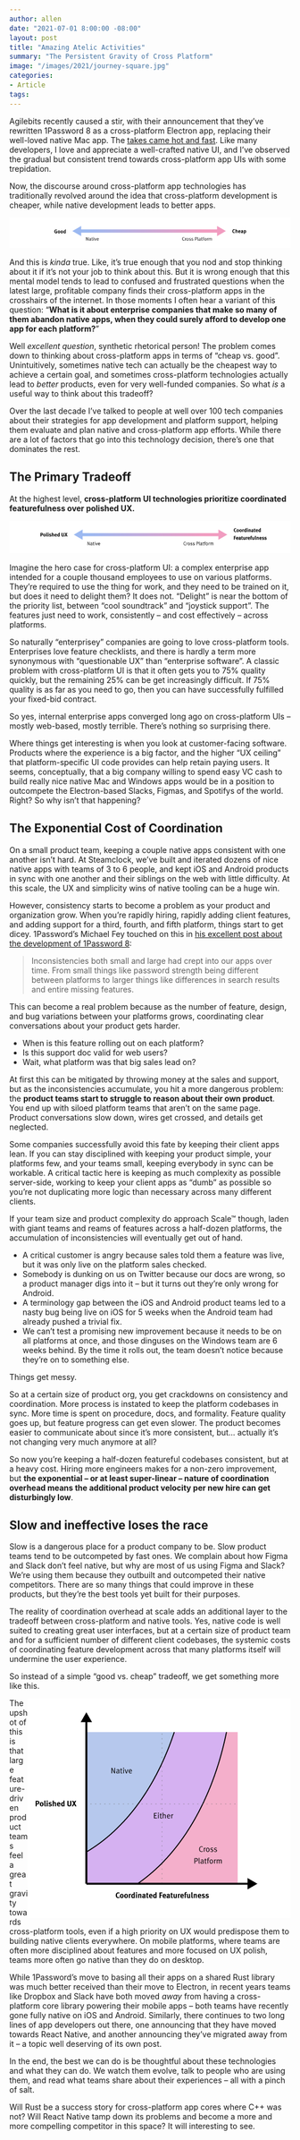 ```yaml
---
author: allen
date: "2021-07-01 8:00:00 -08:00"
layout: post
title: "Amazing Atelic Activities"
summary: "The Persistent Gravity of Cross Platform"
image: "/images/2021/journey-square.jpg"
categories:
- Article
tags:
---
```


Agilebits recently caused a stir,  with their announcement that they’ve rewritten 1Password 8 as a cross-platform Electron app, replacing their well-loved native Mac app. The [takes came hot and fast](https://mjtsai.com/blog/2021/08/11/1password-8-for-mac-early-access/). Like many developers, I love and appreciate a well-crafted native UI, and I’ve observed the gradual but consistent trend towards cross-platform app UIs with some trepidation.

Now, the discourse around cross-platform app technologies has traditionally revolved around the idea that cross-platform development is cheaper, while native development leads to better apps.

<img src="/images/2021/good-cheap-scale.png">

And this is *kinda* true. Like, it’s true enough that you nod and stop thinking about it if it’s not your job to think about this. But it is wrong enough that this mental model tends to lead to confused and frustrated questions when the latest large, profitable company finds their cross-platform apps in the crosshairs of the internet. In those moments I often hear a variant of this question: “**What is it about enterprise companies that make so many of them abandon native apps, when they could surely afford to develop one app for each platform?**”

Well *excellent question*, synthetic rhetorical person! The problem comes down to thinking about cross-platform apps in terms of “cheap vs. good”. Unintuitively, sometimes native tech can actually be the cheapest way to achieve a certain goal, and sometimes cross-platform technologies actually lead to *better* products, even for very well-funded companies. So what *is* a useful way to think about this tradeoff?

Over the last decade I’ve talked to people at well over 100 tech companies about their strategies for app development and platform support, helping them evaluate and plan native and cross-platform app efforts. While there are a lot of factors that go into this technology decision, there’s one that dominates the rest. 

## The Primary Tradeoff

At the highest level, **cross-platform UI technologies prioritize coordinated featurefulness over polished UX.**

<img src="/images/2021/polished-coordinated-scale.png">

Imagine the hero case for cross-platform UI: a complex enterprise app intended for a couple thousand employees to use on various platforms. They’re required to use the thing for work, and they need to be trained on it, but does it need to delight them? It does not. “Delight” is near the bottom of the priority list, between “cool soundtrack” and “joystick support”. The features just need to work, consistently – and cost effectively – across platforms.

So naturally “enterprisey” companies are going to love cross-platform tools. Enterprises love feature checklists, and there is hardly a term more synonymous with “questionable UX” than “enterprise software”. A classic problem with cross-platform UI is that it often gets you to 75% quality quickly, but the remaining 25% can be get increasingly difficult. If 75% quality is as far as you need to go, then you can have successfully fulfilled your fixed-bid contract.

So yes, internal enterprise apps converged long ago on cross-platform UIs – mostly web-based, mostly terrible. There’s nothing so surprising there.

Where things get interesting is when you look at customer-facing software. Products where the experience is a big factor, and the higher “UX ceiling” that platform-specific UI code provides can help retain paying users. It seems, conceptually, that a big company willing to spend easy VC cash to build really nice native Mac and Windows apps would be in a position to outcompete the Electron-based Slacks, Figmas, and Spotifys of the world. Right? So why isn’t that happening?

## The Exponential Cost of Coordination 
On a small product team, keeping a couple native apps consistent with one another isn’t hard. At Steamclock, we’ve built and iterated dozens of nice native apps with teams of 3 to 6 people, and kept iOS and Android products in sync with one another and their siblings on the web with little difficulty. At this scale, the UX and simplicity wins of native tooling can be a huge win.

However, consistency starts to become a problem as your product and organization grow. When you’re rapidly hiring, rapidly adding client features, and adding support for a third, fourth, and fifth platform, things start to get dicey. 1Password’s Michael Fey touched on this in [his excellent post about the development of 1Password 8](https://blog.1password.com/1password-8-the-story-so-far/):

> Inconsistencies both small and large had crept into our apps over time. From small things like password strength being different between platforms to larger things like differences in search results and entire missing features.

This can become a real problem because as the number of feature, design, and bug variations between your platforms grows, coordinating clear conversations about your product gets harder.

- When is this feature rolling out on each platform?
- Is this support doc valid for web users?
- Wait, what platform was that big sales lead on?

At first this can be mitigated by throwing money at the sales and support, but as the inconsistencies accumulate, you hit a more dangerous problem: the **product teams start to struggle to reason about their own product**. You end up with siloed platform teams that aren’t on the same page. Product conversations slow down, wires get crossed, and details get neglected.

Some companies successfully avoid this fate by keeping their client apps lean. If you can stay disciplined with keeping your product simple, your platforms few, and your teams small, keeping everybody in sync can be workable. A critical tactic here is keeping as much complexity as possible server-side, working to keep your client apps as “dumb” as possible so you’re not duplicating more logic than necessary across many different clients.

If your team size and product complexity do approach Scale™ though, laden with giant teams and reams of features across a half-dozen platforms, the accumulation of inconsistencies will eventually get out of hand.

- A critical customer is angry because sales told them a feature was live, but it was only live on the platform sales checked.
- Somebody is dunking on us on Twitter because our docs are wrong, so a product manager digs into it – but it turns out they’re only wrong for Android.
- A terminology gap between the iOS and Android product teams led to a nasty bug being live on iOS for 5 weeks when the Android team had already pushed a trivial fix.
- We can’t test a promising new improvement because it needs to be on all platforms at once, and those dinguses on the Windows team are 6 weeks behind. By the time it rolls out, the team doesn’t notice because they’re on to something else.

Things get messy.

So at a certain size of product org, you get crackdowns on consistency and coordination. More process is instated to keep the platform codebases in sync. More time is spent on procedure, docs, and formality. Feature quality goes up, but feature progress can get even slower. The product becomes easier to communicate about since it’s more consistent, but… actually it’s not changing very much anymore at all?

So now you’re keeping a half-dozen featureful codebases consistent, but at a heavy cost. Hiring more engineers makes for a non-zero improvement, but **the exponential – or at least super-linear – nature of coordination overhead means the additional product velocity per new hire can get disturbingly low**.

## Slow and ineffective loses the race
Slow is a dangerous place for a product company to be. Slow product teams tend to be outcompeted by fast ones. We complain about how Figma and Slack don’t feel native, but why are most of us using Figma and Slack? We’re using them because they outbuilt and outcompeted their native competitors. There are so many things that could improve in these products, but they’re the best tools yet built for their purposes.

The reality of coordination overhead at scale adds an additional layer to the tradeoff between cross-platform and native tools. Yes, native code is well suited to creating great user interfaces, but at a certain size of product team and for a sufficient number of different client codebases, the systemic costs of coordinating feature development across that many platforms itself will undermine the user experience.

So instead of a simple “good vs. cheap” tradeoff, we get something more like this.

<img src="/images/2021/polished-coordinated-chart.png" style="float: right">

The upshot of this is that large feature-driven product teams feel a great gravity towards cross-platform tools, even if a high priority on UX would predispose them to building native clients everywhere. On mobile platforms, where teams are often more disciplined about features and more focused on UX polish, teams more often go native than they do on desktop.

While 1Password’s move to basing all their apps on a shared Rust library was much better received than their move to Electron, in recent years teams like Dropbox and Slack have both moved *away* from having a cross-platform core library powering their mobile apps – both teams have recently gone fully native on iOS and Android. Similarly, there continues to two long lines of app developers out there, one announcing that they have moved towards React Native, and another announcing they’ve migrated away from it – a topic well deserving of its own post.

In the end, the best we can do is be thoughtful about these technologies and what they can do. We watch them evolve, talk to people who are using them, and read what teams share about their experiences – all with a pinch of salt.

Will Rust be a success story for cross-platform app cores where C++ was not? Will React Native tamp down its problems and become a more and more compelling competitor in this space? It will interesting to see.


